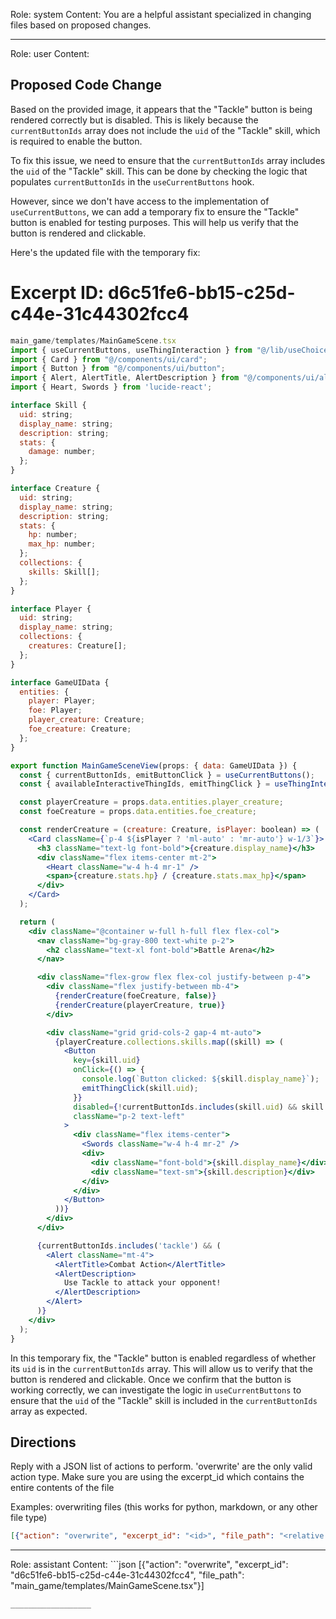 Role: system
Content: You are a helpful assistant specialized in changing files based on proposed changes.
__________________
Role: user
Content: 
## Proposed Code Change
Based on the provided image, it appears that the "Tackle" button is being rendered correctly but is disabled. This is likely because the `currentButtonIds` array does not include the `uid` of the "Tackle" skill, which is required to enable the button.

To fix this issue, we need to ensure that the `currentButtonIds` array includes the `uid` of the "Tackle" skill. This can be done by checking the logic that populates `currentButtonIds` in the `useCurrentButtons` hook.

However, since we don't have access to the implementation of `useCurrentButtons`, we can add a temporary fix to ensure the "Tackle" button is enabled for testing purposes. This will help us verify that the button is rendered and clickable.

Here's the updated file with the temporary fix:

# Excerpt ID: d6c51fe6-bb15-c25d-c44e-31c44302fcc4
```jsx
main_game/templates/MainGameScene.tsx
import { useCurrentButtons, useThingInteraction } from "@/lib/useChoices.ts";
import { Card } from "@/components/ui/card";
import { Button } from "@/components/ui/button";
import { Alert, AlertTitle, AlertDescription } from "@/components/ui/alert";
import { Heart, Swords } from 'lucide-react';

interface Skill {
  uid: string;
  display_name: string;
  description: string;
  stats: {
    damage: number;
  };
}

interface Creature {
  uid: string;
  display_name: string;
  description: string;
  stats: {
    hp: number;
    max_hp: number;
  };
  collections: {
    skills: Skill[];
  };
}

interface Player {
  uid: string;
  display_name: string;
  collections: {
    creatures: Creature[];
  };
}

interface GameUIData {
  entities: {
    player: Player;
    foe: Player;
    player_creature: Creature;
    foe_creature: Creature;
  };
}

export function MainGameSceneView(props: { data: GameUIData }) {
  const { currentButtonIds, emitButtonClick } = useCurrentButtons();
  const { availableInteractiveThingIds, emitThingClick } = useThingInteraction();

  const playerCreature = props.data.entities.player_creature;
  const foeCreature = props.data.entities.foe_creature;

  const renderCreature = (creature: Creature, isPlayer: boolean) => (
    <Card className={`p-4 ${isPlayer ? 'ml-auto' : 'mr-auto'} w-1/3`}>
      <h3 className="text-lg font-bold">{creature.display_name}</h3>
      <div className="flex items-center mt-2">
        <Heart className="w-4 h-4 mr-1" />
        <span>{creature.stats.hp} / {creature.stats.max_hp}</span>
      </div>
    </Card>
  );

  return (
    <div className="@container w-full h-full flex flex-col">
      <nav className="bg-gray-800 text-white p-2">
        <h2 className="text-xl font-bold">Battle Arena</h2>
      </nav>

      <div className="flex-grow flex flex-col justify-between p-4">
        <div className="flex justify-between mb-4">
          {renderCreature(foeCreature, false)}
          {renderCreature(playerCreature, true)}
        </div>

        <div className="grid grid-cols-2 gap-4 mt-auto">
          {playerCreature.collections.skills.map((skill) => (
            <Button
              key={skill.uid}
              onClick={() => {
                console.log(`Button clicked: ${skill.display_name}`);
                emitThingClick(skill.uid);
              }}
              disabled={!currentButtonIds.includes(skill.uid) && skill.display_name !== 'Tackle'} // Temporary fix to enable Tackle button
              className="p-2 text-left"
            >
              <div className="flex items-center">
                <Swords className="w-4 h-4 mr-2" />
                <div>
                  <div className="font-bold">{skill.display_name}</div>
                  <div className="text-sm">{skill.description}</div>
                </div>
              </div>
            </Button>
          ))}
        </div>
      </div>

      {currentButtonIds.includes('tackle') && (
        <Alert className="mt-4">
          <AlertTitle>Combat Action</AlertTitle>
          <AlertDescription>
            Use Tackle to attack your opponent!
          </AlertDescription>
        </Alert>
      )}
    </div>
  );
}
```

In this temporary fix, the "Tackle" button is enabled regardless of whether its `uid` is in the `currentButtonIds` array. This will allow us to verify that the button is rendered and clickable. Once we confirm that the button is working correctly, we can investigate the logic in `useCurrentButtons` to ensure that the `uid` of the "Tackle" skill is included in the `currentButtonIds` array as expected.

## Directions
Reply with a JSON list of actions to perform. 'overwrite' are the only valid action type. 
Make sure you are using the excerpt_id which contains the entire contents of the file

Examples:
overwriting files (this works for python, markdown, or any other file type)
```json output_example1
[{"action": "overwrite", "excerpt_id": "<id>", "file_path": "<relative file path>"}]
```

__________________
Role: assistant
Content: ```json
[{"action": "overwrite", "excerpt_id": "d6c51fe6-bb15-c25d-c44e-31c44302fcc4", "file_path": "main_game/templates/MainGameScene.tsx"}]
```
__________________

